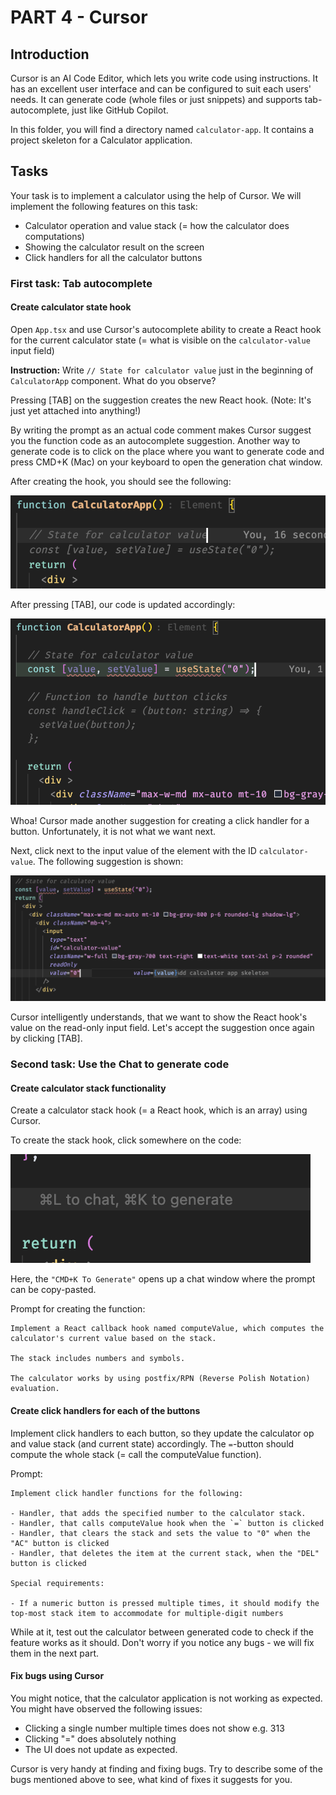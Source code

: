 # PART 4 - Cursor

## Introduction

Cursor is an AI Code Editor, which lets you write code using instructions. It has an excellent user interface and can be configured to suit each users' needs. It can generate code (whole files or just snippets) and supports tab-autocomplete, just like GitHub Copilot.

In this folder, you will find a directory named `calculator-app`. It contains a project skeleton for a Calculator application.

## Tasks

Your task is to implement a calculator using the help of Cursor. We will implement the following features on this task:

- Calculator operation and value stack (= how the calculator does computations)
- Showing the calculator result on the screen
- Click handlers for all the calculator buttons

### First task: Tab autocomplete

#### Create calculator state hook

Open `App.tsx` and use Cursor's autocomplete ability to create a React hook for the current calculator state (= what is visible on the `calculator-value` input field)

**Instruction:** Write `// State for calculator value` just in the beginning of `CalculatorApp` component. What do you observe?

Pressing \[TAB\] on the suggestion creates the new React hook. (Note: It's just yet attached into anything!)

By writing the prompt as an actual code comment makes Cursor suggest you the function code as an autocomplete suggestion. Another way to generate code is to click on the place where you want to generate code and press CMD+K (Mac) on your keyboard to open the generation chat window.

After creating the hook, you should see the following:

![alt text](image1.png)

After pressing \[TAB\], our code is updated accordingly:

![alt text](image2.png)

Whoa! Cursor made another suggestion for creating a click handler for a button. Unfortunately, it is not what we want next.

Next, click next to the input value of the element with the ID `calculator-value`. The following suggestion is shown:

![alt text](image3.png)

Cursor intelligently understands, that we want to show the React hook's value on the read-only input field. Let's accept the suggestion once again by clicking \[TAB\].

### Second task: Use the Chat to generate code

#### Create calculator stack functionality

Create a calculator stack hook (= a React hook, which is an array) using Cursor.

To create the stack hook, click somewhere on the code:

![alt text](image4.png)

Here, the `"CMD+K To Generate"` opens up a chat window where the prompt can be copy-pasted.

Prompt for creating the function:

```
Implement a React callback hook named computeValue, which computes the calculator's current value based on the stack.

The stack includes numbers and symbols.

The calculator works by using postfix/RPN (Reverse Polish Notation) evaluation.
```

#### Create click handlers for each of the buttons

Implement click handlers to each button, so they update the calculator op and value stack (and current state) accordingly. The `=`-button should compute the whole stack (= call the computeValue function).

Prompt:

```
Implement click handler functions for the following:

- Handler, that adds the specified number to the calculator stack.
- Handler, that calls computeValue hook when the `=` button is clicked
- Handler, that clears the stack and sets the value to "0" when the "AC" button is clicked
- Handler, that deletes the item at the current stack, when the "DEL" button is clicked

Special requirements:

- If a numeric button is pressed multiple times, it should modify the top-most stack item to accommodate for multiple-digit numbers
```

While at it, test out the calculator between generated code to check if the feature works as it should.  Don't worry if you notice any bugs - we will fix them in the next part.

#### Fix bugs using Cursor

You might notice, that the calculator application is not working as expected. You might have observed the following issues:

- Clicking a single number multiple times does not show e.g. 313
- Clicking "=" does absolutely nothing
- The UI does not update as expected.

Cursor is very handy at finding and fixing bugs. Try to describe some of the bugs mentioned above to see, what kind of fixes it suggests for you.